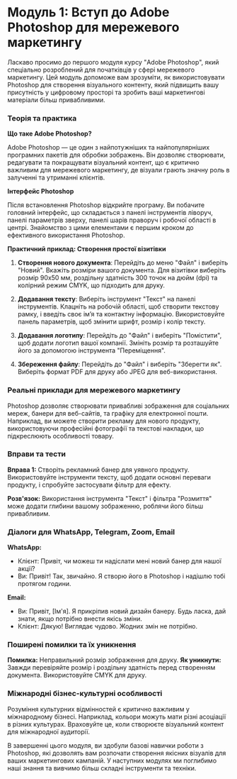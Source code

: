 # **Модуль 1: Вступ до Adobe Photoshop для мережевого маркетингу**

Ласкаво просимо до першого модуля курсу "Adobe Photoshop", який спеціально розроблений для початківців у сфері мережевого маркетингу. Цей модуль допоможе вам зрозуміти, як використовувати Photoshop для створення візуального контенту, який підвищить вашу присутність у цифровому просторі та зробить ваші маркетингові матеріали більш привабливими.

### Теорія та практика

**Що таке Adobe Photoshop?**

Adobe Photoshop — це один з найпотужніших та найпопулярніших програмних пакетів для обробки зображень. Він дозволяє створювати, редагувати та покращувати візуальний контент, що є критично важливим для мережевого маркетингу, де візуали грають значну роль в залученні та утриманні клієнтів.

**Інтерфейс Photoshop**

Після встановлення Photoshop відкрийте програму. Ви побачите головний інтерфейс, що складається з панелі інструментів ліворуч, панелі параметрів зверху, панелі шарів праворуч і робочої області в центрі. Знайомство з цими елементами є першим кроком до ефективного використання Photoshop.

**Практичний приклад: Створення простої візитівки**

1. **Створення нового документа**: Перейдіть до меню "Файл" і виберіть "Новий". Вкажіть розміри вашого документа. Для візитівки виберіть розмір 90x50 мм, роздільну здатність 300 точок на дюйм (dpi) та колірний режим CMYK, що підходить для друку.

2. **Додавання тексту**: Виберіть інструмент "Текст" на панелі інструментів. Клацніть на робочій області, щоб створити текстову рамку, і введіть своє ім’я та контактну інформацію. Використовуйте панель параметрів, щоб змінити шрифт, розмір і колір тексту.

3. **Додавання логотипу**: Перейдіть до "Файл" і виберіть "Помістити", щоб додати логотип вашої компанії. Змініть розмір та розташуйте його за допомогою інструмента "Переміщення".

4. **Збереження файлу**: Перейдіть до "Файл" і виберіть "Зберегти як". Виберіть формат PDF для друку або JPEG для веб-використання.

### Реальні приклади для мережевого маркетингу

Photoshop дозволяє створювати привабливі зображення для соціальних мереж, банери для веб-сайтів, та графіку для електронної пошти. Наприклад, ви можете створити рекламу для нового продукту, використовуючи професійні фотографії та текстові накладки, що підкреслюють особливості товару.

### Вправи та тести

**Вправа 1:** Створіть рекламний банер для уявного продукту. Використовуйте інструменти тексту, щоб додати основні переваги продукту, і спробуйте застосувати фільтр для ефекту.

**Розв'язок:** Використання інструмента "Текст" і фільтра "Розмиття" може додати глибини вашому зображенню, роблячи його більш привабливим.

### Діалоги для WhatsApp, Telegram, Zoom, Email

**WhatsApp:**
- Клієнт: Привіт, чи можеш ти надіслати мені новий банер для нашої акції?
- Ви: Привіт! Так, звичайно. Я створю його в Photoshop і надішлю тобі протягом години.

**Email:**
- Ви: Привіт, [Ім'я]. Я прикріпив новий дизайн банеру. Будь ласка, дай знати, якщо потрібно внести якісь зміни.
- Клієнт: Дякую! Виглядає чудово. Жодних змін не потрібно.

### Поширені помилки та їх уникнення

**Помилка:** Неправильний розмір зображення для друку.
**Як уникнути:** Завжди перевіряйте розмір і роздільну здатність перед створенням документа. Використовуйте CMYK для друку.

### Міжнародні бізнес-культурні особливості

Розуміння культурних відмінностей є критично важливим у міжнародному бізнесі. Наприклад, кольори можуть мати різні асоціації в різних культурах. Враховуйте це, коли створюєте візуальний контент для міжнародної аудиторії.

В завершенні цього модуля, ви здобули базові навички роботи з Photoshop, які дозволять вам розпочати створення якісних візуалів для ваших маркетингових кампаній. У наступних модулях ми поглибимо наші знання та вивчимо більш складні інструменти та техніки.